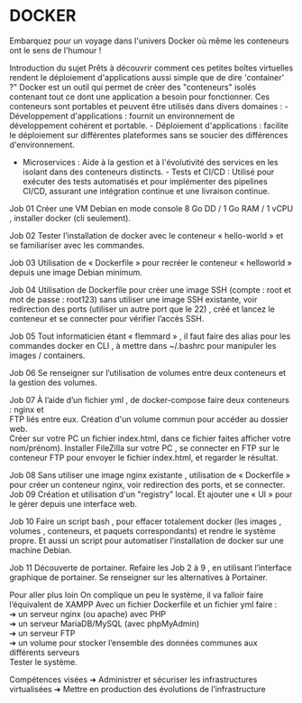 # DOCKER 
Embarquez pour un voyage dans l'univers Docker où même les conteneurs 
ont le sens de l'humour ! 


Introduction du sujet 
Prêts à découvrir comment ces petites boîtes virtuelles rendent le 
déploiement d'applications aussi simple que de dire 'container' ?"
 Docker est un outil qui permet de créer des "conteneurs" isolés contenant tout 
ce dont une application a besoin pour fonctionner. Ces conteneurs sont 
portables et peuvent être utilisés dans divers domaines : - Développement d'applications : fournit un environnement de 
développement cohérent et portable. - Déploiement d'applications : facilite le déploiement sur différentes 
plateformes sans se soucier des différences d'environnement. 

- Microservices : Aide à la gestion et à l'évolutivité des services en les 
isolant dans des conteneurs distincts. - Tests et CI/CD : Utilisé pour exécuter des tests automatisés et pour 
implémenter des pipelines CI/CD, assurant une intégration continue et 
une livraison continue.

Job 01 
Créer une VM Debian en mode console 8 Go DD / 1 Go RAM / 1 vCPU , installer 
docker (cli seulement). 


Job 02 
Tester l’installation de docker avec le conteneur  « hello-world » et se 
familiariser avec les commandes. 


Job 03 
Utilisation de « Dockerfile » pour recréer le conteneur « helloworld » depuis 
une image Debian minimum. 


Job 04 
Utilisation de Dockerfile pour créer une image  SSH (compte : root et mot de 
passe : root123) sans utiliser une image SSH existante, voir redirection des 
ports (utiliser un autre port que le 22) , créé et lancez le conteneur et se 
connecter pour vérifier l’accès SSH. 


Job 05 
Tout informaticien étant « flemmard » , il faut faire des alias pour les 
commandes docker en CLI , à mettre dans ~/.bashrc pour manipuler les 
images / containers. 


Job 06 
Se renseigner sur l’utilisation de volumes  entre deux conteneurs  et la gestion 
des volumes. 


Job 07 
À l’aide d’un fichier yml , de docker-compose faire deux conteneurs : nginx et  
FTP liés entre eux. Création d'un volume commun pour accéder au dossier 
web.  
Créer sur votre PC un fichier index.html, dans ce fichier faites afficher votre 
nom/prénom). Installer FileZilla sur votre PC , se connecter en FTP sur le 
conteneur FTP pour envoyer le fichier index.html, et regarder le résultat. 


Job 08 
Sans utiliser une image nginx existante , utilisation de « Dockerfile » pour 
créer un conteneur nginx, voir redirection des ports, et se connecter. 
Job 09 
Création et utilisation d'un "registry" local. Et ajouter une « UI » pour le gérer 
depuis une interface web. 


Job 10 
Faire un script bash , pour effacer totalement docker (les images , volumes , 
conteneurs, et paquets correspondants) et rendre le système propre. 
Et aussi un script pour automatiser l’installation de docker sur une machine 
Debian. 


Job 11 
Découverte de portainer. 
Refaire les Job 2 à 9 , en utilisant l’interface graphique de portainer. Se 
renseigner sur les alternatives à Portainer. 


Pour aller plus loin 
On complique un peu le système, il va falloir faire l’équivalent de XAMPP 
Avec un fichier Dockerfile et un fichier yml faire :  
➔  un serveur nginx (ou apache) avec PHP  
➔  un serveur MariaDB/MySQL (avec phpMyAdmin)  
➔  un serveur FTP  
➔ un volume pour stocker l’ensemble des données communes aux 
différents serveurs  
Tester le système. 

Compétences visées 
➔ Administrer et sécuriser les infrastructures virtualisées 
➔ Mettre en production des évolutions de l’infrastructure 

